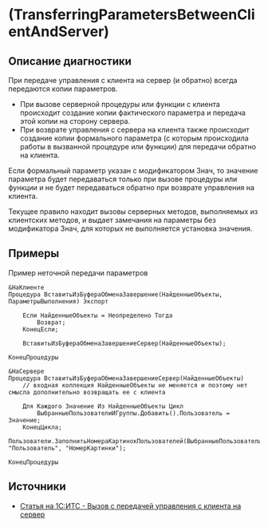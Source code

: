 # <Diagnostic name> (TransferringParametersBetweenClientAndServer)

<!-- Блоки выше заполняются автоматически, не трогать -->
## Описание диагностики
<!-- Описание диагностики заполняется вручную. Необходимо понятным языком описать смысл и схему работу -->
При передаче управления с клиента на сервер (и обратно) всегда передаются копии параметров.

- При вызове серверной процедуры или функции с клиента происходит создание копии фактического параметра и передача этой копии на сторону сервера.
- При возврате управления с сервера на клиента также происходит создание копии формального параметра (с которым происходила работы в вызванной процедуре или функции) для передачи обратно на клиента.

Если формальный параметр указан с модификатором Знач, то значение параметра будет передаваться только при вызове процедуры или функции и не будет передаваться обратно при возврате управления на клиента.

Текущее правило находит вызовы серверных методов, выполняемых из клиентских методов, и выдает замечания на параметры без модификатора Знач, для которых не выполняется установка значения.

## Примеры
<!-- В данном разделе приводятся примеры, на которые диагностика срабатывает, а также можно привести пример, как можно исправить ситуацию -->
Пример неточной передачи параметров
```bsl
&НаКлиенте
Процедура ВставитьИзБуфераОбменаЗавершение(НайденныеОбъекты, ПараметрыВыполнения) Экспорт
	
	Если НайденныеОбъекты = Неопределено Тогда
		Возврат;
	КонецЕсли;
	
	ВставитьИзБуфераОбменаЗавершениеСервер(НайденныеОбъекты);
	
КонецПроцедуры

&НаСервере
Процедура ВставитьИзБуфераОбменаЗавершениеСервер(НайденныеОбъекты)
	// входная коллекция НайденныеОбъекты не меняется и поэтому нет смысла дополнительно возвращать ее с клиента

	Для Каждого Значение Из НайденныеОбъекты Цикл
		ВыбранныеПользователиИГруппы.Добавить().Пользователь = Значение;
	КонецЦикла;
	Пользователи.ЗаполнитьНомераКартинокПользователей(ВыбранныеПользователиИГруппы, "Пользователь", "НомерКартинки");

КонецПроцедуры
```

## Источники
<!-- Необходимо указывать ссылки на все источники, из которых почерпнута информация для создания диагностики -->
<!-- Примеры источников

* Источник: [Стандарт: Тексты модулей](https://its.1c.ru/db/v8std#content:456:hdoc)
* Полезная информация: [Отказ от использования модальных окон](https://its.1c.ru/db/metod8dev#content:5272:hdoc)
* Источник: [Cognitive complexity, ver. 1.4](https://www.sonarsource.com/docs/CognitiveComplexity.pdf) -->

- [Статья на 1С:ИТС - Вызов с передачей управления с клиента на сервер](https://its.1c.ru/db/v8318doc#bookmark:dev:TI000000153)
